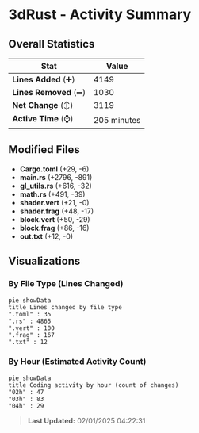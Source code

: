 # 3dRust - Activity Summary 

## Overall Statistics

| Stat                   | Value                                                             |
| ---------------------- | ----------------------------------------------------------------- |
| **Lines Added** (➕)   | 4149                                          |
| **Lines Removed** (➖) | 1030                                        |
| **Net Change** (↕)    | 3119                |
| **Active Time** (⌚)   | 205 minutes |


## Modified Files
- **Cargo.toml** (+29, -6)
- **main.rs** (+2796, -891)
- **gl_utils.rs** (+616, -32)
- **math.rs** (+491, -39)
- **shader.vert** (+21, -0)
- **shader.frag** (+48, -17)
- **block.vert** (+50, -29)
- **block.frag** (+86, -16)
- **out.txt** (+12, -0)

## Visualizations

### By File Type (Lines Changed)

```mermaid
pie showData
title Lines changed by file type
".toml" : 35
".rs" : 4865
".vert" : 100
".frag" : 167
".txt" : 12
```

### By Hour (Estimated Activity Count)

```mermaid
pie showData
title Coding activity by hour (count of changes)
"02h" : 47
"03h" : 83
"04h" : 29
```


> **Last Updated:** 02/01/2025 04:22:31